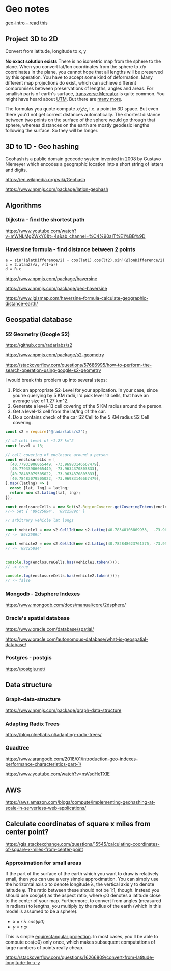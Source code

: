 # Geo notes

[geo-intro - read this](https://aeturrell.github.io/coding-for-economists/geo-intro.html)


## Project 3D to 2D 

Convert from latitude, longitude to x, y 

**No exact solution exists**
There is no isometric map from the sphere to the plane. When you convert lat/lon coordinates from the sphere to x/y coordinates in the plane, you cannot hope that all lengths will be preserved by this operation. You have to accept some kind of deformation. Many different map projections do exist, which can achieve different compromises between preservations of lengths, angles and areas. For smallish parts of earth's surface, [transverse Mercator](https://en.wikipedia.org/wiki/Transverse_Mercator_projection) is quite common. You might have heard about [UTM](https://en.wikipedia.org/wiki/Universal_Transverse_Mercator_coordinate_system). But there are [many more](https://en.wikipedia.org/wiki/List_of_map_projections).


The formulas you quote compute *x/y/z*, i.e. a point in 3D space. But even there you'd not get correct distances automatically. The shortest distance between two points on the surface of the sphere would go through that sphere, whereas distances on the earth are mostly geodesic lengths following the surface. So they will be longer.

## 3D to 1D - Geo hashing

Geohash is a public domain geocode system invented in 2008 by Gustavo Niemeyer which encodes a geographic location into a short string of letters and digits. 

https://en.wikipedia.org/wiki/Geohash

https://www.npmjs.com/package/latlon-geohash


## Algorithms

### Dijkstra - find the shortest path 

https://www.youtube.com/watch?v=mWNLMg2WxY0&t=4s&ab_channel=%C4%90aIT%E1%BB%9D


### Haversine formula - find distance between 2 points

```
a = sin²(ΔlatDifference/2) + cos(lat1).cos(lt2).sin²(ΔlonDifference/2)
c = 2.atan2(√a, √(1−a))
d = R.c
```

https://www.npmjs.com/package/haversine

https://www.npmjs.com/package/geo-haversine

https://www.igismap.com/haversine-formula-calculate-geographic-distance-earth/

## Geospatial database

### S2 Geometry (Google S2)

https://github.com/radarlabs/s2

https://www.npmjs.com/package/s2-geometry


https://stackoverflow.com/questions/57686995/how-to-perform-the-search-operation-using-google-s2-geometry



I would break this problem up into several steps:

1. Pick an appropriate S2-Level for your application. In your case, since you're querying by 5 KM radii, I'd pick level 13 cells, that have an average size of 1.27 km^2.
2. Generate a level-13 cell covering of the 5 KM radius around the person.
3. Get a level-13 cell from the lat/lng of the car.
4. Do a contains check of the car S2 Cell to the 5 KM radius S2 Cell covering.

```js
const s2 = require('@radarlabs/s2');

// s2 cell level of ~1.27 km^2
const level = 13;

// cell covering of enclosure around a person
const enclosureLLs = [
  [40.77933906065449, -73.96983146667479],
  [40.77933906065449, -73.9634370803833],
  [40.78483079505022, -73.9634370803833],
  [40.78483079505022, -73.96983146667479],
].map((latlng) => {
  const [lat, lng] = latlng;
  return new s2.LatLng(lat, lng);
});

const enclosureCells = new Set(s2.RegionCoverer.getCoveringTokens(enclosureLLs, { min: level, max: level }));
//-> Set { '89c25894', '89c2589c' }

// arbitrary vehicle lat longs

const vehicle1 = new s2.CellId(new s2.LatLng(40.78340103809933,  -73.96515369415283)).parent(level);
// -> '89c2589c'

const vehicle2 = new s2.CellId(new s2.LatLng(40.782848623761375, -73.95506858825684)).parent(level);
// -> '89c258a4'


console.log(enclosureCells.has(vehicle1.token()));
// -> true

console.log(enclosureCells.has(vehicle2.token()));
// -> false
```

### Mongodb - 2dsphere Indexes

https://www.mongodb.com/docs/manual/core/2dsphere/

### Oracle's spatial database
https://www.oracle.com/database/spatial/

https://www.oracle.com/autonomous-database/what-is-geospatial-database/

### Postgres  - postgis
https://postgis.net/

## Data structure

### Graph-data-structure
https://www.npmjs.com/package/graph-data-structure

### Adapting Radix Trees
https://blog.nlnetlabs.nl/adapting-radix-trees/


### Quadtree
https://www.arangodb.com/2018/01/introduction-geo-indexes-performance-characteristics-part-1/


https://www.youtube.com/watch?v=nsVsdHeTXIE




## AWS 

https://aws.amazon.com/blogs/compute/implementing-geohashing-at-scale-in-serverless-web-applications/


## Calculate coordinates of square x miles from center point?

https://gis.stackexchange.com/questions/15545/calculating-coordinates-of-square-x-miles-from-center-point


### Approximation for small areas

If the part of the surface of the earth which you want to draw is relatively small, then you can use a very simple approximation. You can simply use the horizontal axis x to denote longitude λ, the vertical axis y to denote latitude φ. The ratio between these should not be 1:1, though. Instead you should use cos(φ0) as the aspect ratio, where φ0 denotes a latitude close to the center of your map. Furthermore, to convert from angles (measured in radians) to lengths, you multiply by the radius of the earth (which in this model is assumed to be a sphere).

- *x = r λ cos(φ0)*
- *y = r φ*

This is simple [equirectangular projection](https://en.wikipedia.org/wiki/Equirectangular_projection). In most cases, you'll be able to compute cos(φ0) only once, which makes subsequent computations of large numbers of points really cheap.

https://stackoverflow.com/questions/16266809/convert-from-latitude-longitude-to-x-y